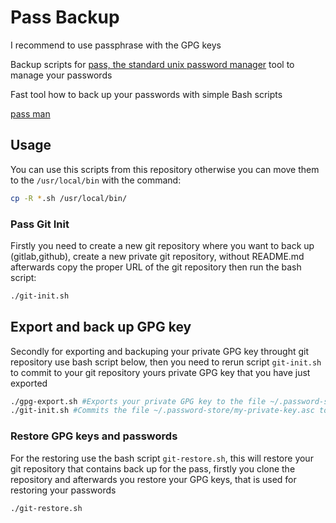 # Pass Backup

I recommend to use passphrase with the GPG keys

Backup scripts for [pass, the standard unix password manager](https://www.passwordstore.org) tool to manage your passwords

Fast tool how to back up your passwords with simple Bash scripts

[pass man](https://git.zx2c4.com/password-store/about/)

## Usage

You can use this scripts from this repository otherwise you can move them to the `/usr/local/bin` with the command:

```bash
cp -R *.sh /usr/local/bin/
```

### Pass Git Init

Firstly you need to create a new git repository where you want to back up (gitlab,github), create a new private git repository, without README.md afterwards copy the proper URL of the git repository then run the bash script: 


```bash
./git-init.sh
```

## Export and back up GPG key

Secondly for exporting and backuping your private GPG key throught git repository use bash script below, then you need to rerun script `git-init.sh` to commit to your git repository yours private GPG key that you have just exported

```bash
./gpg-export.sh #Exports your private GPG key to the file ~/.password-store/my-private-key.asc
./git-init.sh #Commits the file ~/.password-store/my-private-key.asc to the yours git repository
```

### Restore GPG keys and passwords

For the restoring use the bash script `git-restore.sh`, this will restore your git repository that contains back up for the pass, firstly you clone the repository and afterwards you restore your GPG keys, that is used for restoring your passwords

```bash
./git-restore.sh
```

